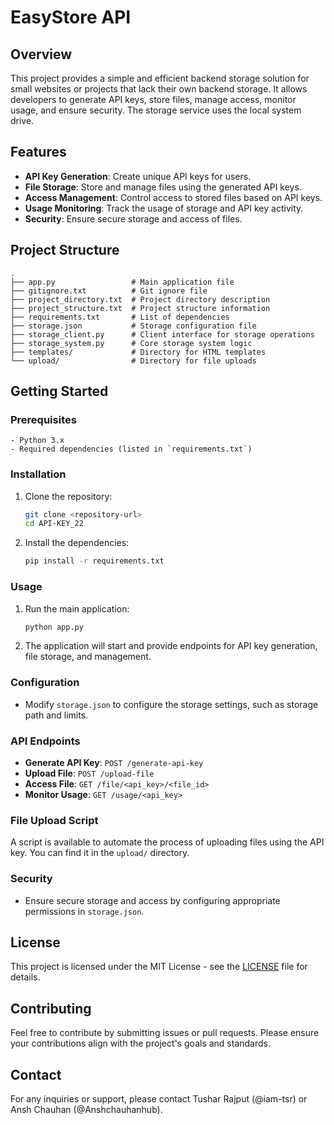 
# EasyStore API

## Overview

This project provides a simple and efficient backend storage solution for small websites or projects that lack their own backend storage. It allows developers to generate API keys, store files, manage access, monitor usage, and ensure security. The storage service uses the local system drive.

## Features

- **API Key Generation**: Create unique API keys for users.
- **File Storage**: Store and manage files using the generated API keys.
- **Access Management**: Control access to stored files based on API keys.
- **Usage Monitoring**: Track the usage of storage and API key activity.
- **Security**: Ensure secure storage and access of files.

## Project Structure
```
.
├── app.py                 # Main application file
├── gitignore.txt          # Git ignore file
├── project_directory.txt  # Project directory description
├── project_structure.txt  # Project structure information
├── requirements.txt       # List of dependencies
├── storage.json           # Storage configuration file
├── storage_client.py      # Client interface for storage operations
├── storage_system.py      # Core storage system logic
├── templates/             # Directory for HTML templates
└── upload/                # Directory for file uploads
```
## Getting Started

### Prerequisites
```
- Python 3.x
- Required dependencies (listed in `requirements.txt`)
```

### Installation

1. Clone the repository:

   ```bash
   git clone <repository-url>
   cd API-KEY_22
   ```

2. Install the dependencies:

   ```bash
   pip install -r requirements.txt
   ```

### Usage

1. Run the main application:

   ```bash
   python app.py
   ```

2. The application will start and provide endpoints for API key generation, file storage, and management.

### Configuration

- Modify `storage.json` to configure the storage settings, such as storage path and limits.

### API Endpoints

- **Generate API Key**: `POST /generate-api-key`
- **Upload File**: `POST /upload-file`
- **Access File**: `GET /file/<api_key>/<file_id>`
- **Monitor Usage**: `GET /usage/<api_key>`

### File Upload Script

A script is available to automate the process of uploading files using the API key. You can find it in the `upload/` directory.

### Security

- Ensure secure storage and access by configuring appropriate permissions in `storage.json`.

## License

This project is licensed under the MIT License - see the [LICENSE](LICENSE.txt) file for details.

## Contributing

Feel free to contribute by submitting issues or pull requests. Please ensure your contributions align with the project's goals and standards.

## Contact

For any inquiries or support, please contact Tushar Rajput (@iam-tsr) or Ansh Chauhan (@Anshchauhanhub).